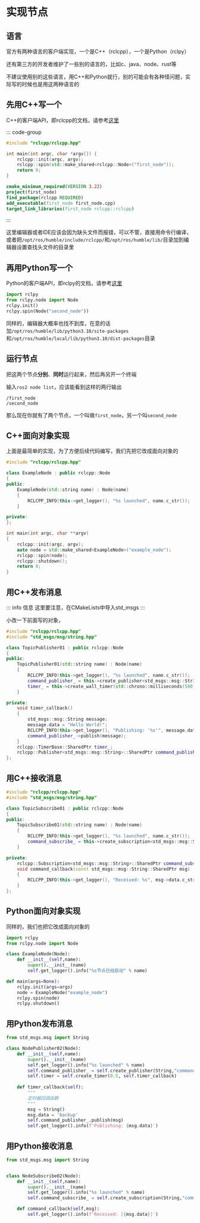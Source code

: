 # 实现节点
## 语言
官方有两种语言的客户端实现，一个是C++（rclcpp），一个是Python（rclpy）

还有第三方的开发者维护了一些别的语言的，比如c、java、node、rust等

不建议使用别的这些语言，用C++和Python就行，别的可能会有各种怪问题，实际写的时候也是用这两种语言的

## 先用C++写一个
C++的客户端API，即rclcpp的文档，请参考[这里](https://docs.ros2.org/latest/api/rclcpp/)

::: code-group
``` cpp [first-node.cpp] {4-5}
#include "rclcpp/rclcpp.hpp"

int main(int argc, char *argv[]) {
    rclcpp::init(argc, argv);
    rclcpp::spin(std::make_shared<rclcpp::Node>("first_node"));
    return 0;
}
```
``` cmake [CMakeLists.txt] {3,5}
cmake_minimum_required(VERSION 3.22)
project(first_node)
find_package(rclcpp REQUIRED)
add_executable(first_node first_node.cpp)
target_link_libraries(first_node rclcpp::rclcpp)
```
:::

这里编辑器或者IDE应该会因为缺头文件而报错，可以不管，直接用命令行编译，或者把`/opt/ros/humble/include/rclcpp/`和`/opt/ros/humble/lib/`目录加到编辑器设置查找头文件的目录里


## 再用Python写一个
Python的客户端API，即rclpy的文档，请参考[这里](https://docs.ros2.org/latest/api/rclpy/)

``` python {3-4}
import rclpy
from rclpy.node import Node
rclpy.init()
rclpy.spin(Node("second_node"))
```

同样的，编辑器大概率也找不到库，在意的话加`/opt/ros/humble/lib/python3.10/site-packages`和`/opt/ros/humble/local/lib/python3.10/dist-packages`目录

## 运行节点
把这两个节点**分别**、**同时**运行起来，然后再另开一个终端

输入`ros2 node list`，应该能看到这样的两行输出

```
/first_node
/second_node
```

那么现在你就有了两个节点，一个叫做`first_node`，另一个叫`second_node`

## C++面向对象实现
上面是最简单的实现，为了方便后续代码编写，我们先把它改成面向对象的

``` cpp
#include "rclcpp/rclcpp.hpp"

class ExampleNode : public rclcpp::Node
{
public:
    ExampleNode(std::string name) : Node(name)
    {
        RCLCPP_INFO(this->get_logger(), "%s launched", name.c_str());
    }

private:
};

int main(int argc, char **argv)
{
    rclcpp::init(argc, argv);
    auto node = std::make_shared<ExampleNode>("example_node");
    rclcpp::spin(node);
    rclcpp::shutdown();
    return 0;
}
```

## 用C++发布消息
::: info 信息
这里要注意，在CMakeLists中导入std_msgs
:::

小改一下前面写的对象，

``` cpp {10-11,15-21}
#include "rclcpp/rclcpp.hpp"
#include "std_msgs/msg/string.hpp"

class TopicPublisher01 : public rclcpp::Node
{
public:
    TopicPublisher01(std::string name) : Node(name)
    {
        RCLCPP_INFO(this->get_logger(), "%s launched", name.c_str());
        command_publisher_ = this->create_publisher<std_msgs::msg::String>("command", 10);
        timer_ = this->create_wall_timer(std::chrono::milliseconds(500), std::bind(&TopicPublisher01::timer_callback, this));
    }

private:
    void timer_callback()
    {
        std_msgs::msg::String message;
        message.data = "Hello World!";
        RCLCPP_INFO(this->get_logger(), "Publishing: '%s'", message.data.c_str());
        command_publisher_->publish(message);
    }
    rclcpp::TimerBase::SharedPtr timer_;
    rclcpp::Publisher<std_msgs::msg::String>::SharedPtr command_publisher_;
};
```

## 用C++接收消息
``` cpp {14-18}
#include "rclcpp/rclcpp.hpp"
#include "std_msgs/msg/string.hpp"

class TopicSubscribe01 : public rclcpp::Node
{
public:
    TopicSubscribe01(std::string name) : Node(name)
    {
        RCLCPP_INFO(this->get_logger(), "%s launched", name.c_str());
        command_subscribe_ = this->create_subscription<std_msgs::msg::String>("command", 10, std::bind(&TopicSubscribe01::command_callback, this, std::placeholders::_1));
    }

private:
    rclcpp::Subscription<std_msgs::msg::String>::SharedPtr command_subscribe_;
    void command_callback(const std_msgs::msg::String::SharedPtr msg)
    {
        RCLCPP_INFO(this->get_logger(), "Received: %s", msg->data.c_str());
    }
};
```

## Python面向对象实现
同样的，我们也把它改成面向对象的

``` python
import rclpy
from rclpy.node import Node

class ExampleNode(Node):
    def __init__(self,name):
        super().__init__(name)
        self.get_logger().info("%s节点已经启动" % name)

def main(args=None):
    rclpy.init(args=args)
    node = ExampleNode("example_node")
    rclpy.spin(node)
    rclpy.shutdown()
```


## 用Python发布消息
``` python
from std_msgs.msg import String

class NodePublisher02(Node):
    def __init__(self,name):
        super().__init__(name)
        self.get_logger().info("%s launched" % name)
        self.command_publisher_ = self.create_publisher(String,"command", 10) 
        self.timer = self.create_timer(0.5, self.timer_callback)
    
    def timer_callback(self):
        """
        定时器回调函数
        """
        msg = String()
        msg.data = 'backup'
        self.command_publisher_.publish(msg) 
        self.get_logger().info(f'Publishing: {msg.data}')
```

## 用Python接收消息
``` python
from std_msgs.msg import String


class NodeSubscribe02(Node):
    def __init__(self,name):
        super().__init__(name)
        self.get_logger().info("%s launched" % name)
        self.command_subscribe_ = self.create_subscription(String,"command",self.command_callback,10)

    def command_callback(self,msg):
        self.get_logger().info(f'Received: [{msg.data}]')
```
